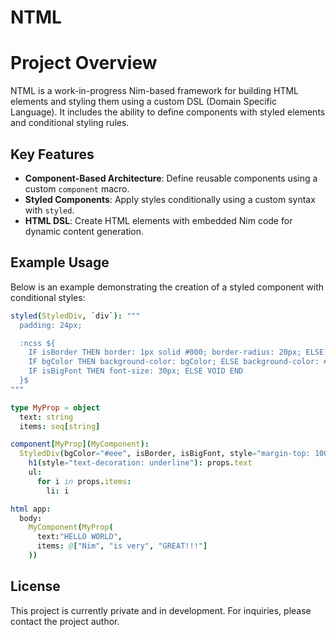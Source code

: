 # NTML

# Project Overview

NTML is a work-in-progress Nim-based framework for building HTML elements and styling them using a custom DSL (Domain Specific Language). It includes the ability to define components with styled elements and conditional styling rules.

## Key Features

- **Component-Based Architecture**: Define reusable components using a custom `component` macro.
- **Styled Components**: Apply styles conditionally using a custom syntax with `styled`.
- **HTML DSL**: Create HTML elements with embedded Nim code for dynamic content generation.

## Example Usage

Below is an example demonstrating the creation of a styled component with conditional styles:

```nim
styled(StyledDiv, `div`): """
  padding: 24px;

  :ncss ${
    IF isBorder THEN border: 1px solid #000; border-radius: 20px; ELSE VOID END
    IF bgColor THEN background-color: bgColor; ELSE background-color: #FFF; END
    IF isBigFont THEN font-size: 30px; ELSE VOID END
  }$
"""

type MyProp = object
  text: string
  items: seq[string]

component[MyProp](MyComponent):
  StyledDiv(bgColor="#eee", isBorder, isBigFont, style="margin-top: 100px;", class="myclass"):
    h1(style="text-decoration: underline"): props.text
    ul:
      for i in props.items:
        li: i

html app:
  body:
    MyComponent(MyProp(
      text:"HELLO WORLD",
      items: @["Nim", "is very", "GREAT!!!"]
    ))
```

## License

This project is currently private and in development. For inquiries, please contact the project author.
